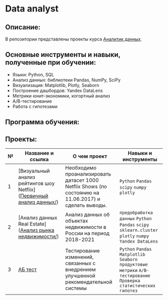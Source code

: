 # Data analyst

## Описание:
В репозитории представлены проекты курса [Аналитик данных](https://sberuniversity.ru/learning/programmes/open-programmes/data-analyst/?ysclid=lhjjk7ytf3270003898).

## Основные инструменты и навыки, полученные при обучении:
- Языки: Python, SQL
- Анализ данных: библиотеки Pandas, NumPy, SciPy
- Визуализация: Matplotlib, Plotly, Seaborn
- Построение дашбордов: Yandex DataLens
- Метрики юнит-экономики, когортный анализ
- А/В-тестирование
- Работа с гипотезами


## Программа обучения:




## Проекты:
| №| Название и ссылка | О чем проект                                                     | Навыки и инструменты           |  
|-----------|-------------------|------------------------------------------------------------------|-----------------------------------|
|1              |[Визуальный анализ рейтингов шоу Netflix]([Первичный анализ данных/](https://github.com/Salavat005/Data-analyst/tree/e062dab2a77e055aeb5b12af7d16b2b386879917/%D0%9F%D0%B5%D1%80%D0%B2%D0%B8%D1%87%D0%BD%D1%8B%D0%B9%20%D0%B0%D0%BD%D0%B0%D0%BB%D0%B8%D0%B7%20%D0%B4%D0%B0%D0%BD%D0%BD%D1%8B%D1%85))|Необходимо проанализировать датасет 1000 Netflix Shows (по состоянию на 11.06.2017) и сделать выводы.|`Python` `Pandas` `scipy` `numpy` `plotly`|
|2              |[Анализ данных Real Estate]([Анализ рынка недвижимости/](https://github.com/Salavat005/Data-analyst/tree/29d6e52b0c4e0c92cebf7d5e0f7c0f8facdad9ed/%D0%90%D0%BD%D0%B0%D0%BB%D0%B8%D0%B7%20%D1%80%D1%8B%D0%BD%D0%BA%D0%B0%20%D0%BD%D0%B5%D0%B4%D0%B2%D0%B8%D0%B6%D0%B8%D0%BC%D0%BE%D1%81%D1%82%D0%B8))|Анализ данных об объектах недвижимости в России на период 2018-2021|`предобработка данных` `Python` `Pandas` `scipy` `sklearn.cluster` `plotly` `numpy` `Yandex DataLens`|
|3              |[АБ тест](https://github.com/Salavat005/Data-analyst/tree/2afcee21a29004522d7c34bd2ab7388354e247a2/%D0%90%D0%91%20%D1%82%D0%B5%D1%81%D1%82)|Тестирование изменений, связанных с внедрением улучшенной рекомендательной системы|`Python` `Pandas` `Matplotlib` `Seaborn` `продуктовые метрики` `A/B-тестирование` `Проверка статистических гипотез`|
